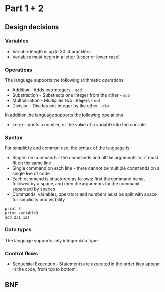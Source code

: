 # Part 1 + 2
## Design decisions
### Variables
- Variable length is up to 20 charachters
- Variables must begin in a letter (upper or lower case)

### Operations
The language supports the following arithmetic operations
- Addition - Adds two integers - `add`
- Substraction - Substracts one integer from the other - `sub`
- Multiplication - Multiplies two integers - `mul`
- Division - Divides one integer by the other - `div`

In addition the language supports the following operations
- `print` - prints a number, or the value of a variable into the console.

### Syntax
For simplicity and common use, the syntax of the language is:
- Single line commands - the commands and all the arguments for it must fit on the same line
- Single command on each line - there cannot be multiple commands on a single line of code
- Each command is structured as follows: first the command name, followed by a space, and then the arguments for the command separated by spaces
- Commands, variables, operators and numbers must be split with space for simplicity and visibility
```
print 3
print variable3
add 231 123
```
### Data types
The language supports only integer data type

### Control flows
- Sequential Execution - Statements are executed in the order they appear in the code, from top to bottom.

## BNF